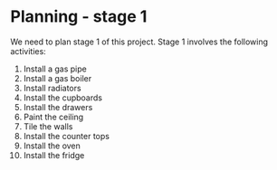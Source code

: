 # Planning - stage 1

We need to plan stage 1 of this project. Stage 1 involves the following activities:

1. Install a gas pipe 
1. Install a gas boiler 
1. Install radiators 
1. Install the cupboards
1. Install the drawers
1. Paint the ceiling
1. Tile the walls
1. Install the counter tops
1. Install the oven
1. Install the fridge


